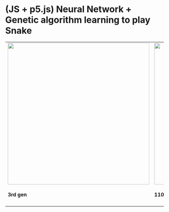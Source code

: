 # (JS + p5.js) Neural Network + Genetic algorithm learning to play Snake
<table>
  <tr>
    <td>
      <img src="/readmeFiles/01.gif" width="450" /><br/>
      <h4>3rd gen<h4>
    </td>
    <td>
      <img src="/readmeFiles/02.gif" width="450" /><br/>
      <h4>110th gen<h4>
    </td>
  </tr>
</table>
